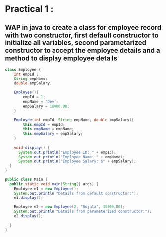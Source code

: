 # Practical 1 : 
## WAP in java to create a class for employee record with two constructor, first default constructor to initialize all variables, second parametarized constructor to accept the employee details and a method to display employee details

```java
class Employee {
    int empId ;
    String empName;
    double empSalary;
    
    Employee(){
    	empId = 1;
        empName = "Dev";
        empSalary = 10000.00;
    }
    
    Employee(int empId, String empName, double empSalary){
    	this.empId = empId;
        this.empName = empName;
        this.empSalary = empSalary;
    }
    
    void display() {
      System.out.println("Employee ID: " + empId);
      System.out.println("Employee Name: " + empName);
      System.out.println("Employee Salary: $" + empSalary);
  }
}

public class Main {
  public static void main(String[] args) {
    Employee e1 = new Employee();
    System.out.println("Details from default constructor:");
    e1.display();
    
    Employee e2 = new Employee(2, "Sujata", 15000.00);
    System.out.println("Details from parameterized constructor:");
    e2.display();
    
  }
}

```
